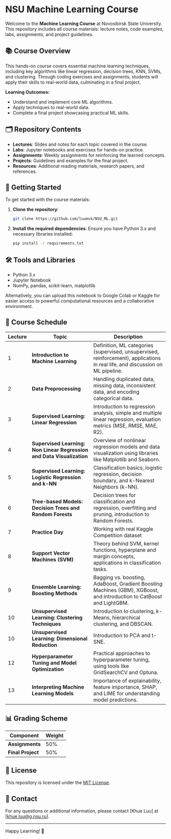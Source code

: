 # NSU Machine Learning Course

Welcome to the **Machine Learning Course** at Novosibirsk State University. This repository includes all course materials: lecture notes, code examples, labs, assignments, and project guidelines.

## 📚 Course Overview

This hands-on course covers essential machine learning techniques, including key algorithms like linear regression, decision trees, KNN, SVMs, and clustering. Through coding exercises and assignments, students will apply their skills to real-world data, culminating in a final project.

**Learning Outcomes:**

- Understand and implement core ML algorithms.
- Apply techniques to real-world data.
- Complete a final project showcasing practical ML skills.

## 🗂 Repository Contents

- **Lectures**: Slides and notes for each topic covered in the course.
- **Labs**: Jupyter notebooks and exercises for hands-on practice.
- **Assignments**: Weekly assignments for reinforcing the learned concepts.
- **Projects**: Guidelines and examples for the final project.
- **Resources**: Additional reading materials, research papers, and references.

## 🚀 Getting Started

To get started with the course materials:

1. **Clone the repository**:
   ```bash
   git clone https://github.com/luumsk/NSU_ML.git
   ```
2. **Install the required dependencies**:
   Ensure you have Python 3.x and necessary libraries installed:
   ```bash
   pip install -r requirements.txt
   ```

## 🛠 Tools and Libraries


- Python 3.x
- Jupyter Notebook
- NumPy, pandas, scikit-learn, matplotlib

Alternatively, you can upload this notebook to Google Colab or Kaggle for easier access to powerful computational resources and a collaborative environment.

## 📅 Course Schedule


| Lecture | Topic                                                                | Description                                                                                                                       |
|---------|----------------------------------------------------------------------|-----------------------------------------------------------------------------------------------------------------------------------|
| 1       | **Introduction to Machine Learning**                                 | Definition, ML categories (supervised, unsupervised, reinforcement), applications in real life, and discussion on ML pipeline.    |
| 2       | **Data Preprocessing**                                               | Handling duplicated data, missing data, inconsistent data, and encoding categorical data.                                         |
| 3       | **Supervised Learning: Linear Regression**                           | Introduction to regression analysis, simple and multiple linear regression, evaluation metrics (MSE, RMSE, MAE, R2).              |
| 4       | **Supervised Learning: Non Linear Regression and Data Visualization**| Overview of nonlinear regression models and data visualization using libraries like Matplotlib and Seaborn.                       |
| 5       | **Supervised Learning: Logistic Regression and k-NN**                | Classification basics, logistic regression, decision boundary, and k-Nearest Neighbors (k-NN).                                    |
| 6       | **Tree-based Models: Decision Trees and Random Forests**             | Decision trees for classification and regression, overfitting and pruning, introduction to Random Forests.                        |
| 7       | **Practice Day**                                                     | Working with real Kaggle Competition dataset                                                                                      |
| 8       | **Support Vector Machines (SVM)**                                    | Theory behind SVM, kernel functions, hyperplane and margin concepts, applications in classification tasks.                        |
| 9       | **Ensemble Learning: Boosting Methods**                              | Bagging vs. boosting, AdaBoost, Gradient Boosting Machines (GBM), XGBoost, and introduction to CatBoost and LightGBM.             |
| 10      | **Unsupervised Learning: Clustering Techniques**                     | Introduction to clustering, k-Means, hierarchical clustering, and DBSCAN.                                                         |
| 10      | **Unsupervised Learning: Dimensional Reduction**                     | Introduction to PCA and t-SNE.                                                                                                    | 
| 12      | **Hyperparameter Tuning and Model Optimization**                     | Practical approaches to hyperparameter tuning, using tools like GridSearchCV and Optuna.                                          |
| 13      | **Interpreting Machine Learning Models**                             | Importance of explainability, feature importance, SHAP, and LIME for understanding model predictions.                             |


## 📊 Grading Scheme

| Component         | Weight |
|-------------------|--------|
| **Assignments**   | 50%    |
| **Final Project** | 50%    |


## 📜 License

This repository is licensed under the [MIT License](LICENSE).

## 📧 Contact

For any questions or additional information, please contact [Khue Luu] at [khue.luu@g.nsu.ru].

---

Happy Learning! 🚀
